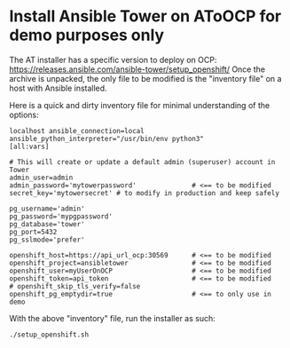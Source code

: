 # Install Ansible Tower on AToOCP for demo purposes only

The AT installer has a specific version to deploy on OCP: https://releases.ansible.com/ansible-tower/setup_openshift/ 
Once the archive is unpacked, the only file to be modified is the "inventory file" on a host with Ansible installed.

Here is a quick and dirty inventory file for minimal understanding of the options:
```
localhost ansible_connection=local ansible_python_interpreter="/usr/bin/env python3"
[all:vars]

# This will create or update a default admin (superuser) account in Tower
admin_user=admin
admin_password='mytowerpassword'              # <== to be modified
secret_key='mytowersecret' # to modify in production and keep safely

pg_username='admin'
pg_password='mypgpassword'
pg_database='tower'
pg_port=5432
pg_sslmode='prefer'  

openshift_host=https://api_url_ocp:30569      # <== to be modified
openshift_project=ansibletower                # <== to be modified
openshift_user=myUserOnOCP                    # <== to be modified
openshift_token=api_token                     # <== to be modified
# openshift_skip_tls_verify=false
openshift_pg_emptydir=true                    # <== to only use in demo
```

With the above "inventory" file, run the installer as such:
```
./setup_openshift.sh
```



